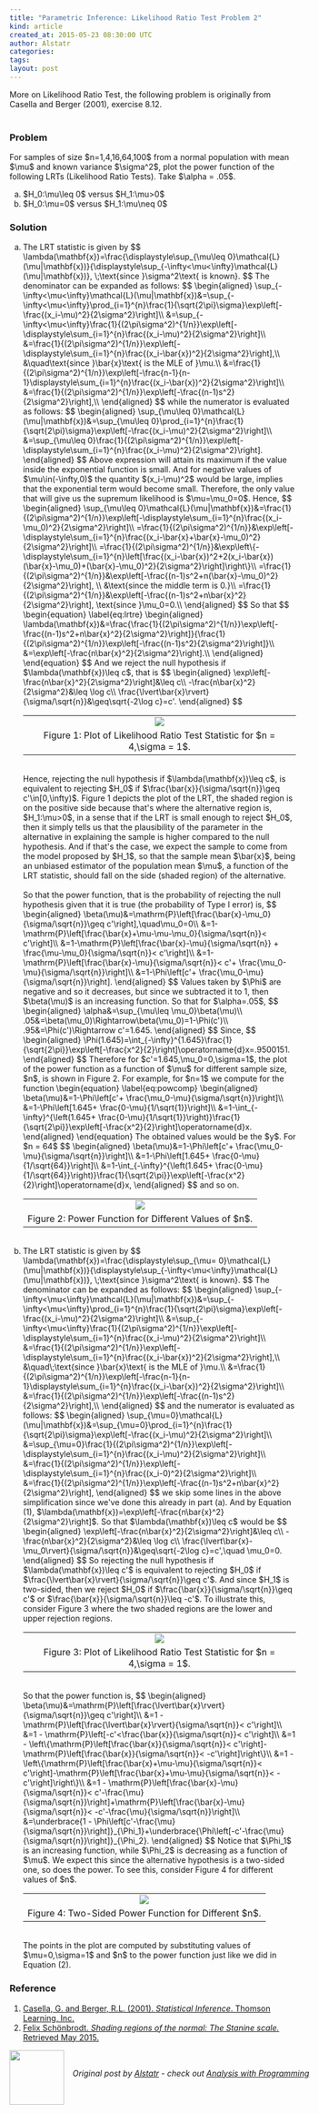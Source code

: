 ```yaml
---
title: "Parametric Inference: Likelihood Ratio Test Problem 2"
kind: article
created_at: 2015-05-23 08:30:00 UTC
author: Alstatr
categories: 
tags: 
layout: post
---
```

<div dir="ltr" style="text-align: left;" trbidi="on">More on Likelihood Ratio Test, the following problem is originally from Casella and Berger (2001), exercise 8.12.<br/><br/><h3>Problem</h3>For samples of size $n=1,4,16,64,100$ from a normal population with mean $\mu$ and known variance $\sigma^2$, plot the power function of the following LRTs (Likelihood Ratio Tests). Take $\alpha = .05$. <ol type="a"><li>$H_0:\mu\leq 0$ versus $H_1:\mu&gt;0$</li><li>$H_0:\mu=0$ versus $H_1:\mu\neq 0$</li></ol><h3>Solution</h3><ol type="a"><li>The LRT statistic is given by $$ \lambda(\mathbf{x})=\frac{\displaystyle\sup_{\mu\leq 0}\mathcal{L}(\mu|\mathbf{x})}{\displaystyle\sup_{-\infty&lt;\mu&lt;\infty}\mathcal{L}(\mu|\mathbf{x})}, \;\text{since }\sigma^2\text{ is known}. $$ The denominator can be expanded as follows: $$ \begin{aligned} \sup_{-\infty&lt;\mu&lt;\infty}\mathcal{L}(\mu|\mathbf{x})&amp;=\sup_{-\infty&lt;\mu&lt;\infty}\prod_{i=1}^{n}\frac{1}{\sqrt{2\pi}\sigma}\exp\left[-\frac{(x_i-\mu)^2}{2\sigma^2}\right]\\ &amp;=\sup_{-\infty&lt;\mu&lt;\infty}\frac{1}{(2\pi\sigma^2)^{1/n}}\exp\left[-\displaystyle\sum_{i=1}^{n}\frac{(x_i-\mu)^2}{2\sigma^2}\right]\\ &amp;=\frac{1}{(2\pi\sigma^2)^{1/n}}\exp\left[-\displaystyle\sum_{i=1}^{n}\frac{(x_i-\bar{x})^2}{2\sigma^2}\right],\\ &amp;\quad\text{since }\bar{x}\text{ is the MLE of }\mu.\\ &amp;=\frac{1}{(2\pi\sigma^2)^{1/n}}\exp\left[-\frac{n-1}{n-1}\displaystyle\sum_{i=1}^{n}\frac{(x_i-\bar{x})^2}{2\sigma^2}\right]\\ &amp;=\frac{1}{(2\pi\sigma^2)^{1/n}}\exp\left[-\frac{(n-1)s^2}{2\sigma^2}\right],\\ \end{aligned} $$ <a name='more'></a>while the numerator is evaluated as follows: $$ \begin{aligned} \sup_{\mu\leq 0}\mathcal{L}(\mu|\mathbf{x})&amp;=\sup_{\mu\leq 0}\prod_{i=1}^{n}\frac{1}{\sqrt{2\pi}\sigma}\exp\left[-\frac{(x_i-\mu)^2}{2\sigma^2}\right]\\ &amp;=\sup_{\mu\leq 0}\frac{1}{(2\pi\sigma^2)^{1/n}}\exp\left[-\displaystyle\sum_{i=1}^{n}\frac{(x_i-\mu)^2}{2\sigma^2}\right]. \end{aligned} $$ Above expression will attain its maximum if the value inside the exponential function is small. And for negative values of $\mu\in(-\infty,0)$ the quantity $(x_i-\mu)^2$ would be large, implies that the exponential term would become small. Therefore, the only value that will give us the supremum likelihood is $\mu=\mu_0=0$. Hence,  $$ \begin{aligned} \sup_{\mu\leq 0}\mathcal{L}(\mu|\mathbf{x})&amp;=\frac{1}{(2\pi\sigma^2)^{1/n}}\exp\left[-\displaystyle\sum_{i=1}^{n}\frac{(x_i-\mu_0)^2}{2\sigma^2}\right]\\ =\frac{1}{(2\pi\sigma^2)^{1/n}}&amp;\exp\left[-\displaystyle\sum_{i=1}^{n}\frac{(x_i-\bar{x}+\bar{x}-\mu_0)^2}{2\sigma^2}\right]\\ =\frac{1}{(2\pi\sigma^2)^{1/n}}&amp;\exp\left\{-\displaystyle\sum_{i=1}^{n}\left[\frac{(x_i-\bar{x})^2+2(x_i-\bar{x})(\bar{x}-\mu_0)+(\bar{x}-\mu_0)^2}{2\sigma^2}\right]\right\}\\ =\frac{1}{(2\pi\sigma^2)^{1/n}}&amp;\exp\left[-\frac{(n-1)s^2+n(\bar{x}-\mu_0)^2}{2\sigma^2}\right], \\ &amp;\text{since the middle term is 0.}\\ =\frac{1}{(2\pi\sigma^2)^{1/n}}&amp;\exp\left[-\frac{(n-1)s^2+n\bar{x}^2}{2\sigma^2}\right], \text{since }\mu_0=0.\\ \end{aligned} $$ So that $$ \begin{equation} \label{eq:lrtre} \begin{aligned} \lambda(\mathbf{x})&amp;=\frac{\frac{1}{(2\pi\sigma^2)^{1/n}}\exp\left[-\frac{(n-1)s^2+n\bar{x}^2}{2\sigma^2}\right]}{\frac{1}{(2\pi\sigma^2)^{1/n}}\exp\left[-\frac{(n-1)s^2}{2\sigma^2}\right]}\\ &amp;=\exp\left[-\frac{n\bar{x}^2}{2\sigma^2}\right].\\ \end{aligned} \end{equation} $$ And we reject the null hypothesis if $\lambda(\mathbf{x})\leq c$, that is $$ \begin{aligned} \exp\left[-\frac{n\bar{x}^2}{2\sigma^2}\right]&amp;\leq c\\ -\frac{n\bar{x}^2}{2\sigma^2}&amp;\leq \log c\\ \frac{\lvert\bar{x}\rvert}{\sigma/\sqrt{n}}&amp;\geq\sqrt{-2\log c}=c'. \end{aligned} $$ <table align="center" cellpadding="0" cellspacing="0" class="tr-caption-container" style="margin-left: auto; margin-right: auto; text-align: center;"><tbody><tr><td style="text-align: center;"><img border="0" src="http://3.bp.blogspot.com/-B8RbcHrfHVE/VWA5OSdo_UI/AAAAAAAACjM/9Hi9tdsakLg/s1600/Rplot05.png" /></td></tr><tr><td class="tr-caption" style="text-align: center;">Figure 1: Plot of Likelihood Ratio Test Statistic for $n = 4,\sigma = 1$.</td></tr></tbody></table><br/> <script src="https://gist.github.com/alstat/9d0f59f757950d48bbde.js"></script>Hence, rejecting the null hypothesis if $\lambda(\mathbf{x})\leq c$, is equivalent to rejecting $H_0$ if $\frac{\bar{x}}{\sigma/\sqrt{n}}\geq c'\in[0,\infty)$. Figure 1 depicts the plot of the LRT, the shaded region is on the positive side because that's where the alternative region is, $H_1:\mu&gt;0$, in a sense that if the LRT is small enough to reject $H_0$, then it simply tells us that the plausibility of the parameter in the alternative in explaining the sample is higher compared to the null hypothesis. And if that's the case, we expect the sample to come from the model proposed by $H_1$, so that the sample mean $\bar{x}$, being an unbiased estimator of the population mean $\mu$, a function of the LRT statistic, should fall on the side (shaded region) of the alternative.<br /><br />So that the power function, that is the probability of rejecting the null hypothesis given that it is true (the probability of Type I error) is, $$ \begin{aligned} \beta(\mu)&amp;=\mathrm{P}\left[\frac{\bar{x}-\mu_0}{\sigma/\sqrt{n}}\geq c'\right],\quad\mu_0=0\\ &amp;=1-\mathrm{P}\left[\frac{\bar{x}+\mu-\mu-\mu_0}{\sigma/\sqrt{n}}&lt; c'\right]\\ &amp;=1-\mathrm{P}\left[\frac{\bar{x}-\mu}{\sigma/\sqrt{n}} + \frac{\mu-\mu_0}{\sigma/\sqrt{n}}&lt; c'\right]\\ &amp;=1-\mathrm{P}\left[\frac{\bar{x}-\mu}{\sigma/\sqrt{n}}&lt; c'+ \frac{\mu_0-\mu}{\sigma/\sqrt{n}}\right]\\ &amp;=1-\Phi\left[c'+ \frac{\mu_0-\mu}{\sigma/\sqrt{n}}\right]. \end{aligned} $$ Values taken by $\Phi$ are negative and so it decreases, but since we subtracted it to 1, then $\beta(\mu)$ is an increasing function. So that for $\alpha=.05$, $$ \begin{aligned} \alpha&amp;=\sup_{\mu\leq \mu_0}\beta(\mu)\\ .05&amp;=\beta(\mu_0)\Rightarrow\beta(\mu_0)=1-\Phi(c')\\ .95&amp;=\Phi(c')\Rightarrow c'=1.645. \end{aligned} $$ Since, $$ \begin{aligned} \Phi(1.645)=\int_{-\infty}^{1.645}\frac{1}{\sqrt{2\pi}}\exp\left[-\frac{x^2}{2}\right]\operatorname{d}x=.9500151. \end{aligned} $$ Therefore for $c'=1.645,\mu_0=0,\sigma=1$, the plot of the power function as a function of $\mu$ for different sample size, $n$, is shown in Figure 2. For example, for $n=1$ we compute for the function \begin{equation} \label{eq:powcomp} \begin{aligned} \beta(\mu)&amp;=1-\Phi\left[c'+ \frac{\mu_0-\mu}{\sigma/\sqrt{n}}\right]\\ &amp;=1-\Phi\left[1.645+ \frac{0-\mu}{1/\sqrt{1}}\right]\\ &amp;=1-\int_{-\infty}^{\left(1.645+ \frac{0-\mu}{1/\sqrt{1}}\right)}\frac{1}{\sqrt{2\pi}}\exp\left[-\frac{x^2}{2}\right]\operatorname{d}x. \end{aligned} \end{equation} The obtained values would be the $y$. For $n = 64$ $$ \begin{aligned} \beta(\mu)&amp;=1-\Phi\left[c'+ \frac{\mu_0-\mu}{\sigma/\sqrt{n}}\right]\\ &amp;=1-\Phi\left[1.645+ \frac{0-\mu}{1/\sqrt{64}}\right]\\ &amp;=1-\int_{-\infty}^{\left(1.645+ \frac{0-\mu}{1/\sqrt{64}}\right)}\frac{1}{\sqrt{2\pi}}\exp\left[-\frac{x^2}{2}\right]\operatorname{d}x, \end{aligned} $$ and so on. <table align="center" cellpadding="0" cellspacing="0" class="tr-caption-container" style="margin-left: auto; margin-right: auto; text-align: center;"><tbody><tr><td style="text-align: center;"><img border="0" src="http://4.bp.blogspot.com/-IqPZIk46Ns4/VV8DNLK4QoI/AAAAAAAACio/oS9vrA0EjPM/s1600/p1.png" /></td></tr><tr><td class="tr-caption" style="text-align: center;">Figure 2: Power Function for Different Values of $n$.</td></tr></tbody></table><br/><script src="https://gist.github.com/alstat/056d1f4e3684f374c6bc.js"></script></li><li>The LRT statistic is given by $$ \lambda(\mathbf{x})=\frac{\displaystyle\sup_{\mu= 0}\mathcal{L}(\mu|\mathbf{x})}{\displaystyle\sup_{-\infty<\mu<\infty}\mathcal{L}(\mu|\mathbf{x})}, \;\text{since }\sigma^2\text{ is known}. $$ The denominator can be expanded as follows: $$ \begin{aligned} \sup_{-\infty<\mu<\infty}\mathcal{L}(\mu|\mathbf{x})&=\sup_{-\infty<\mu<\infty}\prod_{i=1}^{n}\frac{1}{\sqrt{2\pi}\sigma}\exp\left[-\frac{(x_i-\mu)^2}{2\sigma^2}\right]\\ &=\sup_{-\infty<\mu<\infty}\frac{1}{(2\pi\sigma^2)^{1/n}}\exp\left[-\displaystyle\sum_{i=1}^{n}\frac{(x_i-\mu)^2}{2\sigma^2}\right]\\ &=\frac{1}{(2\pi\sigma^2)^{1/n}}\exp\left[-\displaystyle\sum_{i=1}^{n}\frac{(x_i-\bar{x})^2}{2\sigma^2}\right],\\ &\quad\;\text{since }\bar{x}\text{ is the MLE of }\mu.\\ &=\frac{1}{(2\pi\sigma^2)^{1/n}}\exp\left[-\frac{n-1}{n-1}\displaystyle\sum_{i=1}^{n}\frac{(x_i-\bar{x})^2}{2\sigma^2}\right]\\ &=\frac{1}{(2\pi\sigma^2)^{1/n}}\exp\left[-\frac{(n-1)s^2}{2\sigma^2}\right],\\ \end{aligned} $$ and the numerator is evaluated as follows: $$ \begin{aligned} \sup_{\mu=0}\mathcal{L}(\mu|\mathbf{x})&=\sup_{\mu=0}\prod_{i=1}^{n}\frac{1}{\sqrt{2\pi}\sigma}\exp\left[-\frac{(x_i-\mu)^2}{2\sigma^2}\right]\\ &=\sup_{\mu=0}\frac{1}{(2\pi\sigma^2)^{1/n}}\exp\left[-\displaystyle\sum_{i=1}^{n}\frac{(x_i-\mu)^2}{2\sigma^2}\right]\\ &=\frac{1}{(2\pi\sigma^2)^{1/n}}\exp\left[-\displaystyle\sum_{i=1}^{n}\frac{(x_i-0)^2}{2\sigma^2}\right]\\ &=\frac{1}{(2\pi\sigma^2)^{1/n}}\exp\left[-\frac{(n-1)s^2+n\bar{x}^2}{2\sigma^2}\right], \end{aligned} $$ we skip some lines in the above simplification since we've done this already in part (a). And by Equation (1), $\lambda(\mathbf{x})=\exp\left[-\frac{n\bar{x}^2}{2\sigma^2}\right]$. So that $\lambda(\mathbf{x})\leq c$ would be $$ \begin{aligned} \exp\left[-\frac{n\bar{x}^2}{2\sigma^2}\right]&\leq c\\ -\frac{n\bar{x}^2}{2\sigma^2}&\leq \log c\\ \frac{\lvert\bar{x}-\mu_0\rvert}{\sigma/\sqrt{n}}&\geq\sqrt{-2\log c}=c',\quad \mu_0=0. \end{aligned} $$ So rejecting the null hypothesis if $\lambda(\mathbf{x})\leq c'$ is equivalent to rejecting $H_0$ if $\frac{\lvert\bar{x}\rvert}{\sigma/\sqrt{n}}\geq c'$. And since $H_1$ is two-sided, then we reject $H_0$ if $\frac{\bar{x}}{\sigma/\sqrt{n}}\geq c'$ or $\frac{\bar{x}}{\sigma/\sqrt{n}}\leq -c'$. To illustrate this, consider Figure 3 where the two shaded regions are the lower and upper rejection regions. <table align="center" cellpadding="0" cellspacing="0" class="tr-caption-container" style="margin-left: auto; margin-right: auto; text-align: center;"><tbody><tr><td style="text-align: center;"><img border="0" src="http://2.bp.blogspot.com/-7fRmsk84Ins/VWA5kAB7SFI/AAAAAAAACjU/D46X5yw8eH8/s1600/Rplot04.png" /></td></tr><tr><td class="tr-caption" style="text-align: center;">Figure 3: Plot of Likelihood Ratio Test Statistic for $n = 4,\sigma = 1$.</td></tr></tbody></table><br/><script src="https://gist.github.com/alstat/2dc31448dede2706b261.js"></script>So that the power function is,  $$ \begin{aligned} \beta(\mu)&=\mathrm{P}\left[\frac{\lvert\bar{x}\rvert}{\sigma/\sqrt{n}}\geq c'\right]\\ &=1 - \mathrm{P}\left[\frac{\lvert\bar{x}\rvert}{\sigma/\sqrt{n}}< c'\right]\\ &=1 - \mathrm{P}\left[-c'<\frac{\bar{x}}{\sigma/\sqrt{n}}< c'\right]\\ &=1 - \left\{\mathrm{P}\left[\frac{\bar{x}}{\sigma/\sqrt{n}}< c'\right]-\mathrm{P}\left[\frac{\bar{x}}{\sigma/\sqrt{n}}< -c'\right]\right\}\\ &=1 - \left\{\mathrm{P}\left[\frac{\bar{x}+\mu-\mu}{\sigma/\sqrt{n}}< c'\right]-\mathrm{P}\left[\frac{\bar{x}+\mu-\mu}{\sigma/\sqrt{n}}< -c'\right]\right\}\\ &=1 - \mathrm{P}\left[\frac{\bar{x}-\mu}{\sigma/\sqrt{n}}< c'-\frac{\mu}{\sigma/\sqrt{n}}\right]+\mathrm{P}\left[\frac{\bar{x}-\mu}{\sigma/\sqrt{n}}< -c'-\frac{\mu}{\sigma/\sqrt{n}}\right]\\ &=\underbrace{1 - \Phi\left[c'-\frac{\mu}{\sigma/\sqrt{n}}\right]}_{\Phi_1}+\underbrace{\Phi\left[-c'-\frac{\mu}{\sigma/\sqrt{n}}\right]}_{\Phi_2}. \end{aligned} $$ Notice that $\Phi_1$ is an increasing function, while $\Phi_2$ is decreasing as a function of $\mu$. We expect this since the alternative hypothesis is a two-sided one, so does the power. To see this, consider Figure 4 for different values of $n$. <table align="center" cellpadding="0" cellspacing="0" class="tr-caption-container" style="margin-left: auto; margin-right: auto; text-align: center;"><tbody><tr><td style="text-align: center;"><img border="0" src="http://3.bp.blogspot.com/-pLuVpTrApJ4/VV8DtQ4kpUI/AAAAAAAACi4/8nT2aBBtodc/s1600/p3.png" /></td></tr><tr><td class="tr-caption" style="text-align: center;">Figure 4: Two-Sided Power Function for Different $n$.</td></tr></tbody></table><br/><script src="https://gist.github.com/alstat/dfbb443b94fa558477b9.js"></script>The points in the plot are computed by substituting values of $\mu=0,\sigma=1$ and $n$ to the power function just like we did in Equation (2). </li></ol></div><h3>Reference</h3><ol><li><a href="http://www.amazon.com/Statistical-Inference-George-Casella/dp/0534243126" target="_blank">Casella, G. and Berger, R.L. (2001). <i>Statistical Inference</i>. Thomson Learning, Inc.</a>  </li><li><a href="http://www.nicebread.de/shading-regions-of-the-normal-the-stanine-scale/">Felix Schönbrodt. <i>Shading regions of the normal: The Stanine scale.</i> Retrieved May 2015.</a></li></ol><div class="author">
  <img src="" style="width: 96px; height: 96;">
  <span style="position: absolute; padding: 32px 15px;">
    <i>Original post by <a href="http://twitter.com/">Alstatr</a> - check out <a href="http://alstatr.blogspot.com/">Analysis with Programming</a></i>
  </span>
</div>

